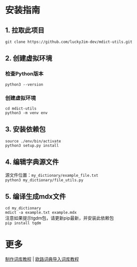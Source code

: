 # 安装指南
## 1. 拉取此项目
`git clone https://github.com/luckyJim-dev/mdict-utils.git`
## 2. 创建虚拟环境
### 检查Python版本
`python3 --version`
### 创建虚拟环境
`cd mdict-utils` </br>
`python3 -m venv env`
## 3. 安装依赖包
`source ./env/bin/activate` </br>
`python3 setup.py install`
## 4. 编辑字典源文件
源文件位置：`my_dictionary/example_file.txt` </br>
`python3 my_dictionary/file_utils.py`
## 5. 编译生成mdx文件
`cd my_dictionary` </br>
`mdict -a example.txt example.mdx` </br>
注意如果提示tgdm包，请更新pip最新，并安装此依赖包 </br>
`pip install tqdm`
# 更多
[制作词库教程](https://www.bilibili.com/video/BV1z34y1f7gS/?vd_source=fd4563490a26f945829ef0bfa7a8397c) | 
[欧路词典导入词库教程](https://www.bilibili.com/video/BV1R24y167hn/?spm_id_from=333.999.0.0&vd_source=fd4563490a26f945829ef0bfa7a8397c)


